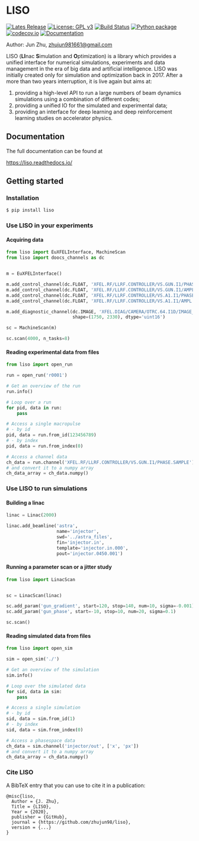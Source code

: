 # LISO

[![Lates Release](https://img.shields.io/github/v/release/zhujun98/liso)](https://github.com/zhujun98/liso/releases)
[![License: GPL v3](https://img.shields.io/badge/License-GPL%20v3-blue.svg)](https://www.gnu.org/licenses/gpl-3.0)
[![Build Status](https://dev.azure.com/zhujun981661/zhujun981661/_apis/build/status/zhujun98.liso?branchName=master)](https://dev.azure.com/zhujun981661/zhujun981661/_build/latest?definitionId=1&branchName=master)
[![Python package](https://github.com/zhujun98/liso/actions/workflows/python-package.yml/badge.svg)](https://github.com/zhujun98/liso/actions/workflows/python-package.yml)
[![codecov.io](https://codecov.io/github/zhujun98/liso/coverage.svg?branch=master)](https://codecov.io/github/zhujun98/liso?branch=master)
[![Documentation](https://img.shields.io/readthedocs/liso)](https://liso.readthedocs.io/en/latest/)

Author: Jun Zhu, zhujun981661@gmail.com

LISO (**LI**nac **S**imulation and **O**ptimization) is a library which provides
a unified interface for numerical simulations, experiments and data management
in the era of big data and artificial intelligence. LISO was initially created only
for simulation and optimization back in 2017. After a more than two years interruption, 
it is live again but aims at:

1. providing a high-level API to run a large numbers of beam dynamics simulations using a combination
of different codes;
2. providing a unified IO for the simulated and experimental data;
3. providing an interface for deep learning and deep reinforcement learning studies on accelerator physics.


## Documentation

The full documentation can be found at 

https://liso.readthedocs.io/

## Getting started

### Installation

```sh
$ pip install liso
```

### Use LISO in your experiments

#### Acquiring data

```py
from liso import EuXFELInterface, MachineScan
from liso import doocs_channels as dc


m = EuXFELInterface()

m.add_control_channel(dc.FLOAT, 'XFEL.RF/LLRF.CONTROLLER/VS.GUN.I1/PHASE.SAMPLE')
m.add_control_channel(dc.FLOAT, 'XFEL.RF/LLRF.CONTROLLER/VS.GUN.I1/AMPL.SAMPLE')
m.add_control_channel(dc.FLOAT, 'XFEL.RF/LLRF.CONTROLLER/VS.A1.I1/PHASE.SAMPLE')
m.add_control_channel(dc.FLOAT, 'XFEL.RF/LLRF.CONTROLLER/VS.A1.I1/AMPL.SAMPLE')

m.add_diagnostic_channel(dc.IMAGE, 'XFEL.DIAG/CAMERA/OTRC.64.I1D/IMAGE_EXT_ZMQ',
                         shape=(1750, 2330), dtype='uint16')

sc = MachineScan(m)

sc.scan(4000, n_tasks=8)
```

#### Reading experimental data from files

```py
from liso import open_run

run = open_run('r0001')

# Get an overview of the run
run.info()

# Loop over a run
for pid, data in run:
    pass

# Access a single macropulse
# - by id
pid, data = run.from_id(123456789)
# - by index
pid, data = run.from_index(0)

# Access a channel data
ch_data = run.channel('XFEL.RF/LLRF.CONTROLLER/VS.GUN.I1/PHASE.SAMPLE')
# and convert it to a numpy array
ch_data_array = ch_data.numpy()
```

### Use LISO to run simulations

#### Building a linac

```py
linac = Linac(2000)

linac.add_beamline('astra',
                   name='injector',
                   swd='../astra_files',
                   fin='injector.in',
                   template='injector.in.000',
                   pout='injector.0450.001')
```

#### Running a parameter scan or a jitter study

```py
from liso import LinacScan


sc = LinacScan(linac)

sc.add_param('gun_gradient', start=120, stop=140, num=10, sigma=-0.001)
sc.add_param('gun_phase', start=-10, stop=10, num=20, sigma=0.1)

sc.scan()
```

#### Reading simulated data from files

```py
from liso import open_sim

sim = open_sim('./')

# Get an overview of the simulation
sim.info()

# Loop over the simulated data
for sid, data in sim:
    pass

# Access a single simulation
# - by id
sid, data = sim.from_id(1)
# - by index
sid, data = sim.from_index(0)

# Access a phasespace data
ch_data = sim.channel('injector/out', ['x', 'px'])
# and convert it to a numpy array
ch_data_array = ch_data.numpy()
```

### Cite LISO

A BibTeX entry that you can use to cite it in a publication:

    @misc{liso,
      Author = {J. Zhu},
      Title = {LISO},
      Year = {2020},
      publisher = {GitHub},
      journal = {https://github.com/zhujun98/liso},
      version = {...}
    }
